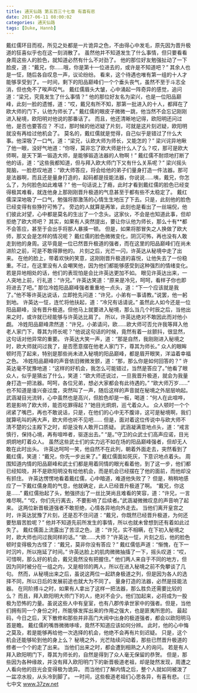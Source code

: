 ```yaml
---
title: 通天仙路 第五百三十七章 有喜有悲
date: 2017-06-11 08:00:02
categories: 通天仙路
tags: [Duke, Hannb]
---
```


戴红儒环目而视，所见之处都是一片诡异之色，不由得心中发毛，原先因为晋升极道的狂喜似乎也在这一刻消散了。
虽然他并不知道发生了什么事情，但只要看看身周这些人的脸色，就知道必然有什么不对劲了。
他的那位好友勉强扯动了一下脸皮，道：“戴兄，你……哦，你是第十一位进去的，或许是不知道吧？”
其余人也是一怔，随后各自叹息一声，议论纷纷。
看来，这个待遇也唯有第一组的十人才能够享受到了。一时间，剩下的阳品巅峰们一个个垂头丧气，虽然不至于斗志全消，但也免不了唉声叹气。
戴红儒眉头大皱，心中涌起一阵奇异的感觉，追问道：“梁兄，究竟发生了什么事情？”
他的那位好友名为梁兴，也是一位阳品巅峰，此刻一脸的遗憾，道：“哎，戴兄有所不知，那第一批进入的十人，都拜在了欧大师的门下，认他为师长了。”
戴红儒的眼皮子微微一跳，他当然不会忘记刚刚进入秘境，欧阳明对他说的那番话了。
而且，他还清晰地记得，欧阳明还问过他，是否也要答应？
不过，那时候的他迟疑了片刻，可就是这片刻迟疑，欧阳明就没有再给过他机会了。
莫名的，戴红儒就是觉得，自己似乎是错过了什么大事。他深吸了一口气，道：“梁兄，认欧大师为师长，又能怎的？”
梁兴诧异地瞅了他一眼，没好气地道：“你呀，莫非忘了欧大师是什么人了么？哎，那可是欧大师啊，是天下第一锻造大师，是能够锻造法器的人物啊！”
戴红儒不耐烦地打断了他的话，道：“这些我都知道，但与拜入欧大师门下又有什么关系呢？”
梁兴摇头晃脑，一脸悲叹地道：“欧大师答应，将会给他的弟子们量身打造一件法器。那可是法器啊，而且还是量身打造的，起码都是技能法器，你说说……咦，戴兄，你怎么了，为何脸色如此难堪？”
他一句话说上了瘾，此时才看到戴红儒的脸色已经变得极其难看，就连他身上那刚刚晋升极道的气息甚至于都有些不太稳定了。
戴红儒深深地吸了一口气，勉强将那激荡的心情生生地压了下去。只是，此刻他的脸色已经变得有些狰狞可怖了。
旁边的人就算是再笨，此刻也是看出了一丝端倪，他们彼此对望，心中都是莫名的生出了一个念头。这家伙，不会是也知道此事，但却拒绝了欧大师吧？
其实，如果有人突然提出，要让你认他为师长，那么十有**都不会答应，甚至于会出手将那人暴揍一顿。
但是，如果将那冒失之人换做了欧大师，那又会是怎样的情况呢？
戴红儒的脸色微微变化，阴沉可怖，再也没有人敢走到他的身周。这毕竟是一位已然晋升极道的强者，而在这里的阳品巅峰们在尚未进阶之前，可是不敢得罪他的。
片刻之后，光芒一闪，许英达从秘境中走了出来。
在他的脸上，带着欢快的笑意，这刚刚晋升极道的喜悦，让他失去了一份稳重。不过，在这里没有人会嘲笑他，因为他们都能够感受到这种强烈的情绪变化。若是异地相处的话，他们的表现怕是会比许英达更加不如。
眼见许英达出来，一人突地上前，行礼道：“许兄。”
许英达笑道：“原来是冷兄，呵呵，看样子你也即将进去了吧。”
那位冷姓阳品巅峰强者重重地一点头，道：“下一个应该就是我了。”他不等许英达说话，立即抢先问道：“许兄，小弟有一事请教。”说罢，他一躬到地。
许英达一怔，连忙将他扶起，道：“冷兄有话请说。”
虽然此人如今还是一位阳品巅峰，没有晋升极道。但他马上就要进入秘境，那么当几个时辰之后，当他出来之时，或许就已经能够与许英达比肩了。
所以，许英达绝对不敢因此而对他小觑。
冷姓阳品巅峰肃然道：“许兄，小弟请问，欧……欧大师可否允许我等拜入他老人家门下，尊其为师长呢？”他说这句话的时候，竟然有着一丝颤抖，很显然，这句话对他异常的重要。
许英达大笑一声，道：“那是自然，我刚刚进入秘境之时，欧大师就问过我了，是否愿意摆在他老人家门下，尊其为师长。”
众人的眼眸顿时亮了起来，特别是那些尚未进入秘境的阳品巅峰，都是眉开眼笑，洋溢着幸福之色。
冷姓阳品巅峰的声音依旧微微发颤，道：“那，那么你是如何回答的？”
许英达毫不犹豫地道：“这样的好机会，我怎么可能错过，当然是答应了。”他看了眼众人，似乎是猜出了什么，笑道：“欧大师还说过，一旦我晋升极道，就会为我量身打造一把法器。呵呵，各位兄弟，想必大家都会有此待遇的。”
“欧大师万岁……”
也不知道是谁兴奋过度，突然叫了一声，随后这样的声音就在秘境之外层层响起。
武涵凝目光流转，心中虽然也是高兴，但脸色却是一板，喝道：“何人在此喧哗，若是影响了欧大师，能否吃罪得起？”她目光炯炯，巡弋着众人。
众人顿时一个个闭紧了嘴巴，再也不敢说话，只是，在他们的心中无不腹诽，这可是秘境啊，我们就算吼叫的再大声，欧大师也听不见吧……
但是，面对着这位传说中与欧大师不清不楚的公主殿下之时，却是没有人敢开口质疑。
武涵凝满意地点头，道：“戒言慎行，保持心境，再有喧哗者，驱逐出去。”
“是。”守卫的众武士们高声应诺，目光炯炯地盯着众人。
虽然这些武士们的实力远不如在场的阳品巅峰强者，但却无人敢在此时出头。
许英达呵呵一笑，他自然不在此列，朝着外面走去，突然看到了戴红儒，笑道：“戴兄，你先一步出来了。”
戴红儒面如死灰，下意识地点着头。
周围知道内情的阳品巅峰和武士们都是用着同情的眼光看着他，到了这一步，他们都已经知晓，并不是欧阳明没有给他机会，而是机会已经摆在了他的面前，而他却没有抓住。
许英达愣愣地看着戴红儒，心中暗道，难道他失败了？
但是，稍稍地感应了一下戴红儒身周的气息，他就确定，此人已经晋升极道了啊。
“戴兄，你这是……”
戴红儒抬起了头，勉强挤出了一丝比哭尚且难看的笑容，道：“许兄，一言难尽啊。”
“哎，你们先行离去，不要影响了后续者。”武涵凝微微叹息的声音响了起来。
这两位新晋极道强者不敢拒绝，心情各异地向外走去。
当他们离开皇宫之时，许英达犹豫了片刻，还是忍不住问道：“戴兄，你既然已经晋升极道，为何还要愁眉苦脸呢？”
他并不知道先前所发生的事情，所以也就未曾想到还有着如此过失了。
戴红儒面上流露出了苦涩之色，道：“许兄，实不相瞒，在下初入秘境之时，欧大师也问过我同样的话。”
“欧……大师？”许英达一怔，片刻之后，他的脸色顿时变得极为古怪了：“戴兄，莫非你没有答应？”
戴红儒低声道：“惭愧，在下一时沉吟，所以拖延了时间。”
许英达脸上的肌肉微微抽搐了一下，摇头叹道：“哎，可惜啊，那么好的机会，戴兄竟然没有把握住。”
他们两人来自于不同的地方，但因为同时被分在一组之内，又是相邻的两人，所以在进入秘境之前不免攀谈了几句。
然而，从秘境出来之后，虽说这两位一起跻身极道之列，但是因为各人的选择不同，所以日后的发展前途也就大为不同了。
量身打造的法器，必然是技能法器。
在同阶搏斗之时，如果有人拿出了这样一把法器，那么胜负还需要比较的么？
而且，拜入欧阳明大师门下的人，绝对不会少。他们加起来，必将成为一股极为恐怖的力量。虽说这些人中有皇室，也有八郡传承世家中的强者。但是，当他们拥有同一个身份之时，所能够发挥出来的作用之强大，也是匪夷所思的。
最起码，今日之后，天下散修和那些并非高门大阀中出身的极道强者，都会以欧阳明马首是瞻。
戴红儒的嘴唇微微哆嗦，竟然不知道应该如何分辨。
此时，他的心中悔之莫及，若是能够再给他一次选择的机会，他绝不会再有片刻迟疑。
只是，这个机会还能够轮到他的身上么？
秘境之外，光芒陆续闪动着，那些已然晋升极道的修者一个个的走了出来。
当他们出来之时，都会遭到相熟之人的询问。
若是有人拜入欧阳明门下，尊其为师长的，自然是得到了众人毫无保留的恭贺。
但是，那些因为各种缘故，并没有拜入欧阳明门下的新晋极道老祖，却是陡然发现，周遭之人看向他的目光会变得极为诡异。
而当他们了解内情之后，整个人就如同被泼了一盆凉水般，从头冷到脚了。
一时间，这些极道老祖们心思各异，有喜有悲。
(三七中文 www.37zw.net